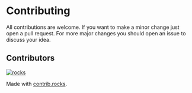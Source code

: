 # Contributing

All contributions are welcome. If you want to make a minor change just open a
pull request. For more major changes you should open an issue to discuss your idea.

## Contributors

[![rocks]][rocks-link]

[rocks]: https://contrib.rocks/image?repo=dcampbell24/hnefatafl
[rocks-link]: https://github.com/dcampbell24/hnefatafl/graphs/contributors

Made with [contrib.rocks](https://contrib.rocks).
